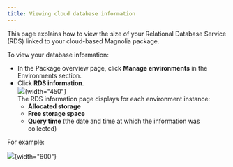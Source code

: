 ```yaml
---
title: Viewing cloud database information
---
```


This page explains how to view the size of your Relational Database
Service (RDS) linked to your cloud-based Magnolia package.

To view your database information:

-   In the Package overview page, click **Manage environments** in the
    Environments section.
-   Click **RDS information**.\
    ![](/assets/cloud/cloud-rds-info-action.png){width="450"}\
    The RDS information page displays for each environment instance:
    -   **Allocated storage**
    -   **Free storage space**
    -   **Query time** (the date and time at which the information was
        collected)

For example:

![](/assets/cloud/loud-rds-info-page.png){width="600"}
<!-- 
```{=html}
<!-- Original Confluence content:

<p>This page explains how to view the size of your&nbsp;Relational Database Service (RDS) linked to your cloud-based Magnolia package.&nbsp;</p><ac:structured-macro ac:name="html-wrap" ac:schema-version="1" ac:macro-id="3af23fd3-2e30-44b3-8277-2c72ac2d072b"><ac:parameter ac:name="align">right</ac:parameter><ac:parameter ac:name="class">menu</ac:parameter><ac:parameter ac:name="atlassian-macro-output-type">INLINE</ac:parameter><ac:rich-text-body><p>Related topics:</p><ul><li><ac:link><ri:page ri:content-title="Cockpit" /></ac:link></li></ul></ac:rich-text-body></ac:structured-macro><p>To view your database information:</p><ul><li>In the Package overview page, click <strong>Manage environments</strong> in the Environments section.</li><li>Click <strong>RDS information</strong>.<br /><ac:image ac:width="450"><ri:attachment ri:filename="cloud-rds-info-action.png" /></ac:image><br />The RDS information page displays for each environment instance:<ul><li><strong>Allocated storage</strong></li><li><strong>Free storage space</strong></li><li><strong>Query time</strong> (the date and time at which the information was collected)</li></ul></li></ul><p>For example:</p><p><ac:image ac:width="600"><ri:attachment ri:filename="cloud-rds-info-page.png" /></ac:image></p><p><br /></p>

-->
